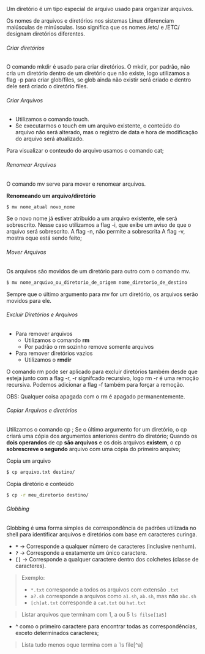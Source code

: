 Um diretório é um tipo especial de arquivo usado para organizar arquivos.

Os nomes de arquivos e diretórios nos sistemas Linux diferenciam maiúsculas de minúsculas. Isso significa que os nomes /etc/ e /ETC/ designam diretórios diferentes.

###### Criar diretórios
O comando mkdir é usado para criar diretórios.
O mkdir, por padrão, não cria um diretório dentro de um diretório que não existe, logo utilizamos a flag -p para criar glob/files, se glob ainda não existir será criado e dentro dele será criado o diretório files.

###### Criar Arquivos

* Utilizamos o comando touch.
* Se executarmos o touch em um arquivo existente, o conteúdo do arquivo não será alterado, mas o registro de data e hora de modificação do arquivo será atualizado.

Para visualizar o conteudo do arquivo usamos o comando cat;

###### Renomear Arquivos

O comando mv serve para mover e renomear arquivos.

**Renomeando um arquivo/diretório**
```sh
$ mv nome_atual novo_nome
```
Se o novo nome já estiver atribuído a um arquivo existente, ele será sobrescrito.
Nesse caso utilizamos a flag -i, que exibe um aviso de que o arquivo será sobrescrito.
A flag -n, não permite a sobrescrita
A flag -v, mostra oque está sendo feito;

###### Mover Arquivos

Os arquivos são movidos de um diretório para outro com o comando mv.

```sh
$ mv nome_arquivo_ou_diretorio_de_origem nome_diretorio_de_destino
```

Sempre que o último argumento para mv for um diretório, os arquivos serão movidos para ele.

###### Excluir Diretórios e Arquivos

- Para remover arquivos
    - Utilizamos o comando **rm**
    - Por padrão o rm sozinho remove somente arquivos
- Para remover diretórios vazios
  - Utilizamos o **rmdir**

O comando rm pode ser aplicado para excluir diretórios também desde que esteja junto com a flag -r, -r signifcado recursivo, logo rm -r é uma remoção recursiva.
Podemos adicionar a flag -f também para forçar a remoção.

OBS: Qualquer coisa apagada com o rm é apagado permanentemente.

###### Copiar Arquivos e diretórios

Utilizamos o comando cp ;
Se o último argumento for um diretório, o cp criará uma cópia dos argumentos anteriores dentro do diretório;
Quando os **dois operandos** de cp **são arquivos** e os dois arquivos **existem**, o cp **sobrescreve o segundo** arquivo com uma cópia do primeiro arquivo;

Copia um arquivo
```sh
$ cp arquivo.txt destino/
```

Copia diretório e conteúdo
```sh
$ cp -r meu_diretorio destino/
```

###### Globbing

Globbing é uma forma simples de correspondência de padrões utilizada no shell para identificar arquivos e diretórios com base em caracteres curinga.

- **`*`** → Corresponde a qualquer número de caracteres (inclusive nenhum).
- **`?`** → Corresponde a exatamente um único caractere.
- **`[]`** → Corresponde a qualquer caractere dentro dos colchetes (classe de caracteres).

> Exemplo:
> - `*.txt` corresponde a todos os arquivos com extensão `.txt`
> - `a?.sh` corresponde a arquivos como `a1.sh`, `ab.sh`, mas **não** `abc.sh`
> - `[ch]at.txt` corresponde a `cat.txt` ou `hat.txt`

> Listar arquivos que terminam com 1, a ou 5
> `ls filse[1a5]`

* ^ como o primeiro caractere para encontrar todas as correspondências, exceto determinados caracteres;
> Lista tudo menos oque termina com a
> `ls file[^a] 